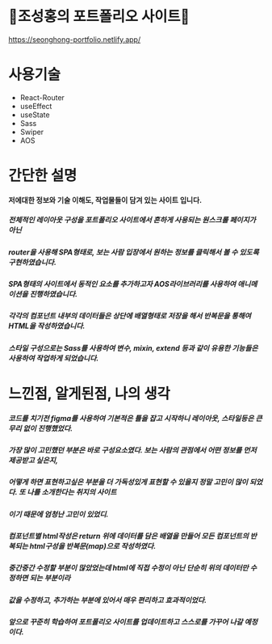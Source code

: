 # 🌟조성홍의 포트폴리오 사이트🌟
https://seonghong-portfolio.netlify.app/

# 사용기술
- React-Router
- useEffect
- useState
- Sass
- Swiper
- AOS

# 간단한 설명
#### 저에대한 정보와 기술 이해도, 작업물들이 담겨 있는 사이트 입니다.
##### 전체적인 레이아웃 구성을 포트폴리오 사이트에서 흔하게 사용되는 원스크롤 페이지가 아닌
##### router을 사용해 SPA형태로, 보는 사람 입장에서 원하는 정보를 클릭해서 볼 수 있도록 구현하였습니다.
##### SPA형태의 사이트에서 동적인 요소를 추가하고자 AOS라이브러리를 사용하여 애니메이션을 진행하였습니다.
##### 각각의 컴포넌트 내부의 데이터들은 상단에 배열형태로 저장을 해서 반복문을 통해여 HTML을 작성하였습니다.
##### 스타일 구성으로는 Sass를 사용하여 변수, mixin, extend 등과 같이 유용한 기능들은 사용하여 작업하게 되었습니다.

# 느낀점, 알게된점, 나의 생각
##### 코드를 치기전 figma를 사용하여 기본적은 틀을 잡고 시작하니 레이아웃, 스타일등은 큰 무리 없이 진행했었다.
##### 가장 많이 고민했던 부분은 바로 구성요소였다. 보는 사람의 관점에서 어떤 정보를 먼저 제공받고 싶은지,
##### 어떻게 하면 표현하고싶은 부분을 더 가독성있게 표현할 수 있을지 정말 고민이 많이 되었다. 또 나를 소개한다는 취지의 사이트
##### 이기 때문에 엄청난 고민이 있었디.
##### 컴포넌트별 html작성은 return 위에 데이터를 담은 배열을 만들어 모든 컴포넌트의 반복되는 html구성을 반복문(map)으로 작성하였다.
##### 중간중간 수정할 부분이 많았었는데 html에 직접 수정이 아닌 단순히 위의 데이터만 수정하면 되는 부분이라 
##### 값을 수정하고, 추가하는 부분에 있어서 매우 편리하고 효과적이었다.
##### 앞으로 꾸준히 학습하여 포트폴리오 사이트를 업데이트하고 스스로를 가꾸어 나갈 예정이다.




